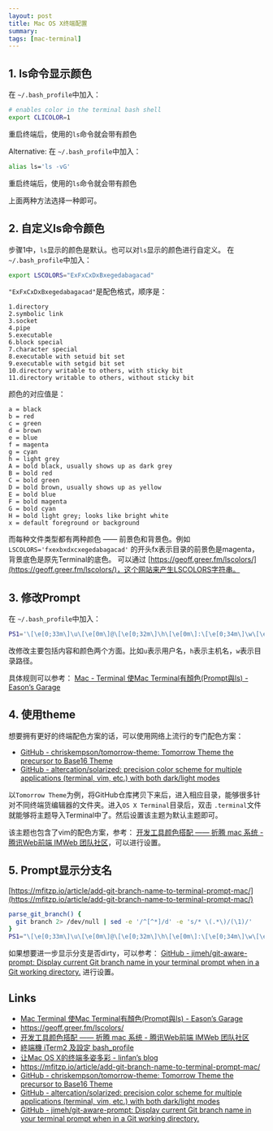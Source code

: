 ```yaml
---
layout: post
title: Mac OS X终端配置
summary: 
tags: [mac-terminal]
---
```


## 1. ls命令显示颜色

在 `~/.bash_profile`中加入：
``` bash
# enables color in the terminal bash shell
export CLICOLOR=1
```
重启终端后，使用的`ls`命令就会带有颜色

Alternative:
在 `~/.bash_profile`中加入：
``` bash
alias ls='ls -vG'
```
重启终端后，使用的`ls`命令就会带有颜色

上面两种方法选择一种即可。

## 2. 自定义ls命令颜色

步骤1中，`ls`显示的颜色是默认。也可以对`ls`显示的颜色进行自定义。 在 `~/.bash_profile`中加入：
``` bash
export LSCOLORS="ExFxCxDxBxegedabagacad"
```

`"ExFxCxDxBxegedabagacad"`是配色格式，顺序是：
```
1.directory
2.symbolic link
3.socket
4.pipe
5.executable
6.block special
7.character special
8.executable with setuid bit set
9.executable with setgid bit set
10.directory writable to others, with sticky bit
11.directory writable to others, without sticky bit
```
颜色的对应值是：
```
a = black
b = red
c = green
d = brown
e = blue
f = magenta
g = cyan
h = light grey
A = bold black, usually shows up as dark grey
B = bold red
C = bold green
D = bold brown, usually shows up as yellow
E = bold blue
F = bold magenta
G = bold cyan
H = bold light grey; looks like bright white
x = default foreground or background
```
而每种文件类型都有两种颜色 —— 前景色和背景色。例如 `LSCOLORS='fxexbxdxcxegedabagacad'` 的开头fx表示目录的前景色是magenta，背景底色是原先Terminal的底色。
可以通过 [https://geoff.greer.fm/lscolors/](https://geoff.greer.fm/lscolors/)，这个网站来产生LSCOLORS字符串。

## 3. 修改Prompt

在 `~/.bash_profile`中加入：
``` bash
PS1='\[\e[0;33m\]\u\[\e[0m\]@\[\e[0;32m\]\h\[\e[0m\]:\[\e[0;34m\]\w\[\e[0m\]\$ '
```
改修改主要包括内容和颜色两个方面。比如`u`表示用户名，`h`表示主机名，`w`表示目录路径。

具体规则可以参考： [Mac - Terminal 使Mac Terminal有顏色(Prompt與ls) - Eason’s Garage](http://koko.ntex.tw/wordpress/mac-terminal-bash-color/)

## 4. 使用theme

想要拥有更好的终端配色方案的话，可以使用网络上流行的专门配色方案：
+ [GitHub - chriskempson/tomorrow-theme: Tomorrow Theme the precursor to Base16 Theme](https://github.com/chriskempson/tomorrow-theme)
+ [GitHub - altercation/solarized: precision color scheme for multiple applications (terminal, vim, etc.) with both dark/light modes](https://github.com/altercation/solarized)

以`Tomorrow Theme`为例，将GitHub仓库拷贝下来后，进入相应目录，能够很多针对不同终端货编辑器的文件夹。进入`OS X Terminal`目录后，双击	`.terminal`文件就能够将主题导入Terminal中了。然后设置该主题为默认主题即可。

该主题也包含了vim的配色方案，参考： [开发工具颜色搭配 —— 折腾 mac 系统 - 腾讯Web前端 IMWeb 团队社区](http://imweb.io/topic/55fe849171a0b7636f0c2f90)，可以进行设置。


## 5. Prompt显示分支名

[https://mfitzp.io/article/add-git-branch-name-to-terminal-prompt-mac/](https://mfitzp.io/article/add-git-branch-name-to-terminal-prompt-mac/)
``` bash
parse_git_branch() {
  git branch 2> /dev/null | sed -e '/^[^*]/d' -e 's/* \(.*\)/(\1)/'
}
PS1="\[\e[0;33m\]\u\[\e[0m\]@\[\e[0;32m\]\h\[\e[0m\]:\[\e[0;34m\]\w\[\e[0m\]\[\033[32m\]\$(parse_git_branch)\[\033[00m\] $ "
```
如果想要进一步显示分支是否dirty，可以参考： [GitHub - jimeh/git-aware-prompt: Display current Git branch name in your terminal prompt when in a Git working directory.](https://github.com/jimeh/git-aware-prompt) 进行设置。


## Links
+ [Mac Terminal 使Mac Terminal有顏色(Prompt與ls) - Eason’s Garage](http://koko.ntex.tw/wordpress/mac-terminal-bash-color/)
+ https://geoff.greer.fm/lscolors/
+ [开发工具颜色搭配 —— 折腾 mac 系统 - 腾讯Web前端 IMWeb 团队社区](http://imweb.io/topic/55fe849171a0b7636f0c2f90)
+ [終端機 iTerm2 及設定 bash_profile](https://zlargon.github.io/blog/MAC/tools/mac-terminal/)
+ [让Mac OS X的终端多姿多彩 - linfan’s blog](http://linfan.info/blog/2012/02/27/colorful-terminal-in-mac/)
+ https://mfitzp.io/article/add-git-branch-name-to-terminal-prompt-mac/
+ [GitHub - chriskempson/tomorrow-theme: Tomorrow Theme the precursor to Base16 Theme](https://github.com/chriskempson/tomorrow-theme)
+ [GitHub - altercation/solarized: precision color scheme for multiple applications (terminal, vim, etc.) with both dark/light modes](https://github.com/altercation/solarized)
+ [GitHub - jimeh/git-aware-prompt: Display current Git branch name in your terminal prompt when in a Git working directory.](https://github.com/jimeh/git-aware-prompt)


